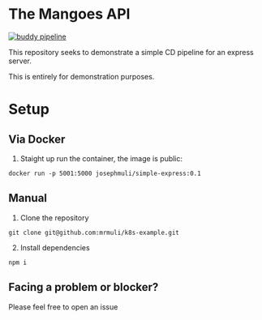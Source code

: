 # The Mangoes API

[![buddy pipeline](https://app.buddy.works/jayjaymuli00/mango-1/pipelines/pipeline/206808/badge.svg?token=c78984ac5408c98cad82dbdad8eca2a7de87d754ef2491ec2aa587373338d772 "buddy pipeline")](https://app.buddy.works/jayjaymuli00/mango-1/pipelines/pipeline/206808)

This repository seeks to demonstrate a simple CD pipeline for an express server.

This is entirely for demonstration purposes.

# Setup

## Via Docker

1. Staight up run the container, the image is public:

```
docker run -p 5001:5000 josephmuli/simple-express:0.1
```


## Manual

1. Clone the repository

```
git clone git@github.com:mrmuli/k8s-example.git
```

2. Install dependencies

```
npm i
```

## Facing a problem or blocker?

Please feel free to open an issue